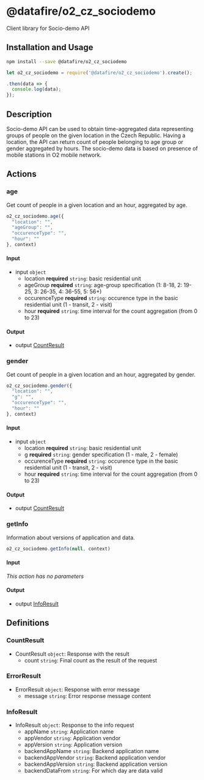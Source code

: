# @datafire/o2_cz_sociodemo

Client library for Socio-demo API

## Installation and Usage
```bash
npm install --save @datafire/o2_cz_sociodemo
```
```js
let o2_cz_sociodemo = require('@datafire/o2_cz_sociodemo').create();

.then(data => {
  console.log(data);
});
```

## Description

Socio-demo API can be used to obtain time-aggregated data representing groups of people on the given location in the Czech Republic. Having a location, the API can return count of people belonging to age group or gender aggregated by hours. The socio-demo data is based on presence of mobile stations in O2 mobile network.

## Actions

### age
Get count of people in a given location and an hour, aggregated by age.


```js
o2_cz_sociodemo.age({
  "location": "",
  "ageGroup": "",
  "occurenceType": "",
  "hour": ""
}, context)
```

#### Input
* input `object`
  * location **required** `string`: basic residential unit
  * ageGroup **required** `string`: age-group specification (1: 8-18, 2: 19-25, 3: 26-35, 4: 36-55, 5: 56+)
  * occurenceType **required** `string`: occurence type in the basic residential unit (1 - transit, 2 - visit)
  * hour **required** `string`: time interval for the count aggregation (from 0 to 23)

#### Output
* output [CountResult](#countresult)

### gender
Get count of people in a given location and an hour, aggregated by gender.


```js
o2_cz_sociodemo.gender({
  "location": "",
  "g": "",
  "occurenceType": "",
  "hour": ""
}, context)
```

#### Input
* input `object`
  * location **required** `string`: basic residential unit
  * g **required** `string`: gender specification (1 - male, 2 - female)
  * occurenceType **required** `string`: occurence type in the basic residential unit (1 - transit, 2 - visit)
  * hour **required** `string`: time interval for the count aggregation (from 0 to 23)

#### Output
* output [CountResult](#countresult)

### getInfo
Information about versions of application and data.


```js
o2_cz_sociodemo.getInfo(null, context)
```

#### Input
*This action has no parameters*

#### Output
* output [InfoResult](#inforesult)



## Definitions

### CountResult
* CountResult `object`: Response with the result
  * count `string`: Final count as the result of the request

### ErrorResult
* ErrorResult `object`: Response with error message
  * message `string`: Error response message content

### InfoResult
* InfoResult `object`: Response to the info request
  * appName `string`: Application name
  * appVendor `string`: Application vendor
  * appVersion `string`: Application version
  * backendAppName `string`: Backend application name
  * backendAppVendor `string`: Backend application vendor
  * backendAppVersion `string`: Backend application version
  * backendDataFrom `string`: For which day are data valid


